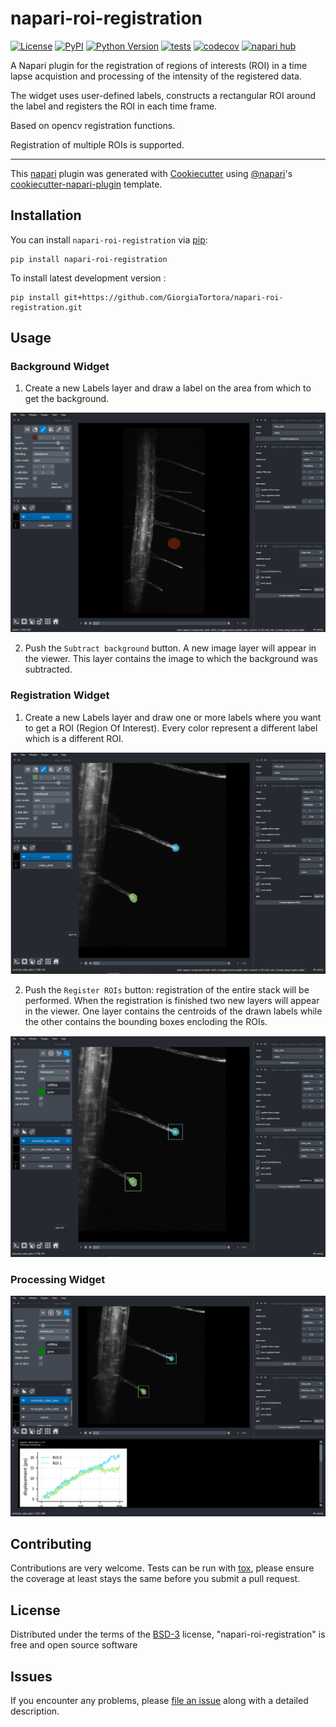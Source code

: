 # napari-roi-registration

[![License](https://img.shields.io/pypi/l/napari-roi-registration.svg?color=green)](https://github.com/GiorgiaTortora/napari-roi-registration/raw/main/LICENSE)
[![PyPI](https://img.shields.io/pypi/v/napari-roi-registration.svg?color=green)](https://pypi.org/project/napari-roi-registration)
[![Python Version](https://img.shields.io/pypi/pyversions/napari-roi-registration.svg?color=green)](https://python.org)
[![tests](https://github.com/GiorgiaTortora/napari-roi-registration/workflows/tests/badge.svg)](https://github.com/GiorgiaTortora/napari-roi-registration/actions)
[![codecov](https://codecov.io/gh/GiorgiaTortora/napari-roi-registration/branch/main/graph/badge.svg)](https://codecov.io/gh/GiorgiaTortora/napari-roi-registration)
[![napari hub](https://img.shields.io/endpoint?url=https://api.napari-hub.org/shields/napari-roi-registration)](https://napari-hub.org/plugins/napari-roi-registration)

A Napari plugin for the registration of regions of interests (ROI) in a time lapse acquistion and processing of the intensity of the registered data.

The widget uses user-defined labels, constructs a rectangular ROI around the label and registers the ROI in each time frame.

Based on opencv registration functions.

Registration of multiple ROIs is supported.  

----------------------------------

This [napari] plugin was generated with [Cookiecutter] using [@napari]'s [cookiecutter-napari-plugin] template.

<!--
Don't miss the full getting started guide to set up your new package:
https://github.com/napari/cookiecutter-napari-plugin#getting-started

and review the napari docs for plugin developers:
https://napari.org/plugins/stable/index.html
-->

## Installation

You can install `napari-roi-registration` via [pip]:

    pip install napari-roi-registration



To install latest development version :

    pip install git+https://github.com/GiorgiaTortora/napari-roi-registration.git

## Usage

### Background Widget

1. Create a new Labels layer and draw a label on the area from which to get the background. 

![raw](https://github.com/GiorgiaTortora/napari-roi-registration/blob/main/images/Picture4.png)

2. Push the `Subtract background` button. A new image layer will appear in the viewer. This layer contains the image to which the background was subtracted.

### Registration Widget

1. Create a new Labels layer and draw one or more labels where you want to get a ROI (Region Of Interest). Every color represent a different label which is a different ROI.

![raw](https://github.com/GiorgiaTortora/napari-roi-registration/blob/main/images/Picture1.png)

2. Push the `Register ROIs` button: registration of the entire stack will be performed. When the registration is finished two new layers will appear in the viewer. One layer contains the centroids of the drawn labels while the other contains the bounding boxes encloding the ROIs.

![raw](https://github.com/GiorgiaTortora/napari-roi-registration/blob/main/images/Picture2.png)

### Processing Widget

![raw](https://github.com/GiorgiaTortora/napari-roi-registration/blob/main/images/Picture3.png)


## Contributing

Contributions are very welcome. Tests can be run with [tox], please ensure
the coverage at least stays the same before you submit a pull request.

## License

Distributed under the terms of the [BSD-3] license,
"napari-roi-registration" is free and open source software

## Issues

If you encounter any problems, please [file an issue] along with a detailed description.

[napari]: https://github.com/napari/napari
[Cookiecutter]: https://github.com/audreyr/cookiecutter
[@napari]: https://github.com/napari
[MIT]: http://opensource.org/licenses/MIT
[BSD-3]: http://opensource.org/licenses/BSD-3-Clause
[GNU GPL v3.0]: http://www.gnu.org/licenses/gpl-3.0.txt
[GNU LGPL v3.0]: http://www.gnu.org/licenses/lgpl-3.0.txt
[Apache Software License 2.0]: http://www.apache.org/licenses/LICENSE-2.0
[Mozilla Public License 2.0]: https://www.mozilla.org/media/MPL/2.0/index.txt
[cookiecutter-napari-plugin]: https://github.com/napari/cookiecutter-napari-plugin

[file an issue]: https://github.com/GiorgiaTortora/napari-roi-registration/issues

[napari]: https://github.com/napari/napari
[tox]: https://tox.readthedocs.io/en/latest/
[pip]: https://pypi.org/project/pip/
[PyPI]: https://pypi.org/
